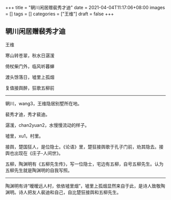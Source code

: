 +++
title = "辋川闲居赠裴秀才迪"
date = 2021-04-04T11:17:06+08:00
images = []
tags = []
categories = ["王维"]
draft = false
+++

## 辋川闲居赠裴秀才迪

王维

寒山转苍翠，秋水日潺湲

倚杖柴门外，临风听暮蝉

渡头馀落日，墟里上孤烟

复值接舆醉，狂歌五柳前

---

辋川，wang3，王维隐居别墅所在地。

裴秀才迪，秀才裴迪。

潺湲，chan2yuan2，水慢慢流动的样子。

墟里，xu1，村里。

接舆，楚国狂人，是位隐士。《论语》里，楚狂接舆歌于孔子门前，劝其隐去。接舆也出现在《庄子-人间世》。

五柳，陶渊明有《五柳先生传》，写一位隐士，宅边有五柳，自号五柳先生。认为五柳先生就是陶渊明的自我写照。

---

陶渊明有诗“暧暧远人村，依依墟里烟”，墟里上孤烟显然来自于此，是诗人致敬陶渊明。诗人把友人裴迪和自己，自比楚狂接舆和五柳先生。